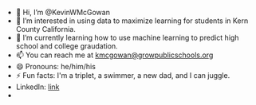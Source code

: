 - 👋 Hi, I’m @KevinWMcGowan
- 👀 I’m interested in using data to maximize learning for students in Kern County California. 
- 🌱 I’m currently learning how to use machine learning to predict high school and college graudation.
- 📫 You can reach me at kmcgowan@growpublicschools.org
- 😄 Pronouns: he/him/his
- ⚡ Fun facts: I'm a triplet, a swimmer, a new dad, and I can juggle.
-  LinkedIn: [link]([url](https://www.linkedin.com/in/kevin-w-mcgowan-m-s-iop/)) 
-  
